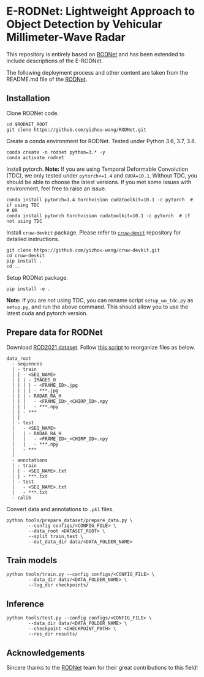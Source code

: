 # E-RODNet: Lightweight Approach to Object Detection by Vehicular Millimeter-Wave Radar

This repository is entirely based on [RODNet](https://github.com/yizhou-wang/RODNet) 
and has been extended to include descriptions of the E-RODNet. 

The following deployment process and other content are taken from the README.md file 
of the [RODNet](https://github.com/yizhou-wang/RODNet).

## Installation

Clone RODNet code.
```commandline
cd $RODNET_ROOT
git clone https://github.com/yizhou-wang/RODNet.git
```

Create a conda environment for RODNet. Tested under Python 3.6, 3.7, 3.8.
```commandline
conda create -n rodnet python=3.* -y
conda activate rodnet
```

Install pytorch.
**Note:** If you are using Temporal Deformable Convolution (TDC), we only tested under `pytorch<=1.4` and `CUDA=10.1`. 
Without TDC, you should be able to choose the latest versions. 
If you met some issues with environment, feel free to raise an issue.
```commandline
conda install pytorch=1.4 torchvision cudatoolkit=10.1 -c pytorch  # if using TDC
# OR
conda install pytorch torchvision cudatoolkit=10.1 -c pytorch  # if not using TDC
```

Install `cruw-devkit` package. 
Please refer to [`cruw-devit`](https://github.com/yizhou-wang/cruw-devkit) repository for detailed instructions.
```commandline
git clone https://github.com/yizhou-wang/cruw-devkit.git
cd cruw-devkit
pip install .
cd ..
```

Setup RODNet package.
```commandline
pip install -e .
```
**Note:** If you are not using TDC, you can rename script `setup_wo_tdc.py` as `setup.py`, and run the above command. 
This should allow you to use the latest cuda and pytorch version. 

## Prepare data for RODNet

Download [ROD2021 dataset](https://www.cruwdataset.org/download#h.mxc4upuvacso). 
Follow [this script](https://github.com/yizhou-wang/RODNet/blob/master/tools/prepare_dataset/reorganize_rod2021.sh) to reorganize files as below.

```
data_root
  - sequences
  | - train
  | | - <SEQ_NAME>
  | | | - IMAGES_0
  | | | | - <FRAME_ID>.jpg
  | | | | - ***.jpg
  | | | - RADAR_RA_H
  | | |   - <FRAME_ID>_<CHIRP_ID>.npy
  | | |   - ***.npy
  | | - ***
  | | 
  | - test
  |   - <SEQ_NAME>
  |   | - RADAR_RA_H
  |   |   - <FRAME_ID>_<CHIRP_ID>.npy
  |   |   - ***.npy
  |   - ***
  | 
  - annotations
  | - train
  | | - <SEQ_NAME>.txt
  | | - ***.txt
  | - test
  |   - <SEQ_NAME>.txt
  |   - ***.txt
  - calib
```

Convert data and annotations to `.pkl` files.
```commandline
python tools/prepare_dataset/prepare_data.py \
        --config configs/<CONFIG_FILE> \
        --data_root <DATASET_ROOT> \
        --split train,test \
        --out_data_dir data/<DATA_FOLDER_NAME>
```

## Train models

```commandline
python tools/train.py --config configs/<CONFIG_FILE> \
        --data_dir data/<DATA_FOLDER_NAME> \
        --log_dir checkpoints/
```

## Inference

```commandline
python tools/test.py --config configs/<CONFIG_FILE> \
        --data_dir data/<DATA_FOLDER_NAME> \
        --checkpoint <CHECKPOINT_PATH> \
        --res_dir results/
```

## Acknowledgements
Sincere thanks to the [RODNet](https://github.com/yizhou-wang/RODNet) team for their great contributions to this field!